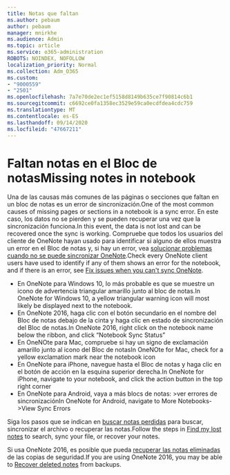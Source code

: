```yaml
---
title: Notas que faltan
ms.author: pebaum
author: pebaum
manager: mnirkhe
ms.audience: Admin
ms.topic: article
ms.service: o365-administration
ROBOTS: NOINDEX, NOFOLLOW
localization_priority: Normal
ms.collection: Adm_O365
ms.custom:
- "9000559"
- "2501"
ms.openlocfilehash: 7a7e70de2ec1ef5158d8149b635ce7f90814c6b1
ms.sourcegitcommit: c6692ce0fa1358ec3529e59ca0ecdfdea4cdc759
ms.translationtype: MT
ms.contentlocale: es-ES
ms.lasthandoff: 09/14/2020
ms.locfileid: "47667211"
---
```

# <a name="missing-notes-in-notebook"></a><span data-ttu-id="eda7f-102">Faltan notas en el Bloc de notas</span><span class="sxs-lookup"><span data-stu-id="eda7f-102">Missing notes in notebook</span></span>

<span data-ttu-id="eda7f-103">Una de las causas más comunes de las páginas o secciones que faltan en un bloc de notas es un error de sincronización.</span><span class="sxs-lookup"><span data-stu-id="eda7f-103">One of the most common causes of missing pages or sections in a notebook is a sync error.</span></span> <span data-ttu-id="eda7f-104">En este caso, los datos no se pierden y se pueden recuperar una vez que la sincronización funciona.</span><span class="sxs-lookup"><span data-stu-id="eda7f-104">In this event, the data is not lost and can be recovered once the sync is working.</span></span> <span data-ttu-id="eda7f-105">Compruebe que todos los usuarios del cliente de OneNote hayan usado para identificar si alguno de ellos muestra un error en el Bloc de notas y, si hay un error, vea [solucionar problemas cuando no se puede sincronizar OneNote](https://support.office.com/article/299495ef-66d1-448f-90c1-b785a6968d45).</span><span class="sxs-lookup"><span data-stu-id="eda7f-105">Check every OneNote client users have used to identify if any of them shows an error for the notebook, and if there is an error, see [Fix issues when you can't sync OneNote](https://support.office.com/article/299495ef-66d1-448f-90c1-b785a6968d45).</span></span>

- <span data-ttu-id="eda7f-106">En OneNote para Windows 10, lo más probable es que se muestre un icono de advertencia triangular amarillo junto al bloc de notas.</span><span class="sxs-lookup"><span data-stu-id="eda7f-106">In OneNote for Windows 10, a yellow triangular warning icon will most likely be displayed next to the notebook.</span></span>
- <span data-ttu-id="eda7f-107">En OneNote 2016, haga clic con el botón secundario en el nombre del Bloc de notas debajo de la cinta y haga clic en estado de sincronización del Bloc de notas.</span><span class="sxs-lookup"><span data-stu-id="eda7f-107">In OneNote 2016, right click on the notebook name below the ribbon, and click “Notebook Sync Status”</span></span>
- <span data-ttu-id="eda7f-108">En OneNOte para Mac, compruebe si hay un signo de exclamación amarillo junto al icono del Bloc de notas</span><span class="sxs-lookup"><span data-stu-id="eda7f-108">In OneNOte for Mac, check for a yellow exclamation mark near the notebook icon</span></span>
- <span data-ttu-id="eda7f-109">En OneNote para iPhone, navegue hasta el Bloc de notas y haga clic en el botón de acción en la esquina superior derecha.</span><span class="sxs-lookup"><span data-stu-id="eda7f-109">In OneNote for iPhone, navigate to your notebook, and click the action button in the top right corner</span></span>
- <span data-ttu-id="eda7f-110">En OneNote para Android, vaya a más blocs de notas: >ver errores de sincronización</span><span class="sxs-lookup"><span data-stu-id="eda7f-110">In OneNote for Android, navigate to More Notebooks->View Sync Errors</span></span>

<span data-ttu-id="eda7f-111">Siga los pasos que se indican en [buscar notas perdidas](https://support.office.com/article/32cb2bd7-afe7-44d2-a711-398a88421287) para buscar, sincronizar el archivo o recuperar las notas.</span><span class="sxs-lookup"><span data-stu-id="eda7f-111">Follow the steps in [Find my lost notes](https://support.office.com/article/32cb2bd7-afe7-44d2-a711-398a88421287) to search, sync your file, or recover your notes.</span></span>

<span data-ttu-id="eda7f-112">Si usa OneNote 2016, es posible que pueda [recuperar las notas eliminadas](https://support.office.com/article/32ed1036-74fd-4c21-bc28-033a486e6b14) de las copias de seguridad.</span><span class="sxs-lookup"><span data-stu-id="eda7f-112">If you are using OneNote 2016, you may be able to [Recover deleted notes](https://support.office.com/article/32ed1036-74fd-4c21-bc28-033a486e6b14) from backups.</span></span>